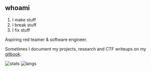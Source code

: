 ## whoami

1. I make stuff
2. I break stuff
3. I fix stuff

Aspiring red teamer & software engineer.

Sometimes I document my projects, research and CTF writeups on my [gitbook](https://gatari.gitbook.io/).

![stats](https://api.githubtrends.io/user/svg/gatariee/repos?time_range=three_months&group=other&loc_metric=changed&theme=dark)
![langs](https://github-readme-stats.vercel.app/api/top-langs/?username=gatariee&layout=compact&show_icons=true&theme=dark)
